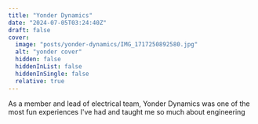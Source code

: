 ```yaml
---
title: "Yonder Dynamics"
date: "2024-07-05T03:24:40Z"
draft: false
cover:
  image: "posts/yonder-dynamics/IMG_1717250892580.jpg"
  alt: "yonder cover"
  hidden: false
  hiddenInList: false
  hiddenInSingle: false
  relative: true
---
```


As a member and lead of electrical team, Yonder Dynamics was one of the most fun experiences I've had and taught me so much about engineering 

